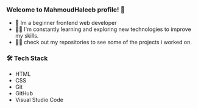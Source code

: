 <h3>Welcome to MahmoudHaleeb profile! 👏</h3>

<uL> 
<li>🏢 Im a beginner frontend web developer</li>
<li>👨‍💻 I'm constantly learning and exploring new technologies to improve my skills.</li>
<li>👨‍💻 check out my repositories to see some of the projects i worked on.</li>
</uL>

<h3>🛠  Tech Stack</h3>
<ul>
<li>HTML</li>  <li>CSS</li>  <li>Git</li>  <li>GitHub</li>  <li>Visual Studio Code</li>
</ul>

